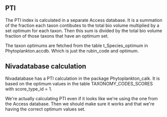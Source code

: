 ## PTI

The PTI index is calculated in a separate Access database. It is a summation of the fraction each taxon contibutes to the total bio volume multiplied by a set optimum for each taxon. Then this sum is divided by the total bio volume fraction of those taxons that have an optimum set.

The taxon optimums are fetched from the table t_Species_optimum in Phytoplankton.accdb. Which is just the rubin_code and optimum.

## Nivadatabase calculation

Nivadatabase has a PTI calculation in the package Phytoplankton_calk. It is based on the optimum values in the table TAXONOMY_CODES_SCORES with score_type_id = 1.

We're actually calculating PTI even if it looks like we're using the one from the Access database. Then we should make sure it works and that we're having the correct optimum values set.

